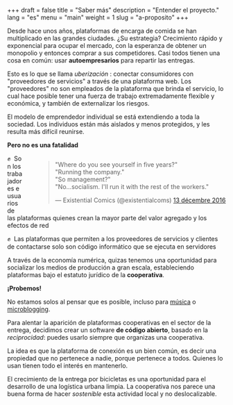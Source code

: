 +++
draft = false
title = "Saber más"
description = "Entender el proyecto."
lang = "es"
menu = "main"
weight = 1
slug = "a-proposito"
+++

Desde hace unos años, plataformas de encarga de comida se han multiplicado en las grandes ciudades.
¿Su estrategia? Crecimiento rápido y exponencial para ocupar el mercado,
con la esperanza de obtener un monopolio y entonces comprar a sus competidores.
Casi todos tienen una cosa en común: usar **autoempresarios** para repartir las entregas.

Esto es lo que se llama _uberización_ :
conectar consumidores con "proveedores de servicios" a través de una plataforma web.
Los "proveedores" no son empleados de la plataforma que brinda el servicio,
lo cual hace posible tener una fuerza de trabajo extremadamente flexible y económica,
y también de externalizar los riesgos.

El modelo de emprendedor individual se está extendiendo a toda la sociedad.
Los individuos están más aislados y menos protegidos, y les resulta más difícil reunirse.

**Pero no es una fatalidad**

<div style="float: right; margin-left: 36px;">
  <blockquote class="twitter-tweet mx-auto" data-lang="fr">
    <p lang="en" dir="ltr">
    &quot;Where do you see yourself in five years?&quot;<br>
    &quot;Running the company.&quot;<br>
    &quot;So management?&quot;<br>&quot;No…socialism. I&#39;ll run it with the rest of the workers.&quot;
    </p>
    &mdash; Existential Comics (@existentialcoms) <a href="https://twitter.com/existentialcoms/status/808497790384906240">13 décembre 2016</a>
  </blockquote>
</div>

✊  Son los trabajadores e usuarios de las plataformas quienes crean la mayor parte del valor agregado y los efectos de red

✊  Las plataformas que permiten a los proveedores de servicios y clientes de contactarse solo son código informático que se ejecuta en servidores

A través de la economía numérica, quizas tenemos una oportunidad para socializar los medios de producción a gran escala,
estableciendo plataformas bajo el estatuto jurídico de la **cooperativa**.

**¡Probemos!**

No estamos solos al pensar que es posible, incluso para [música](https://resonate.is/) o [microblogging](https://www.theguardian.com/commentisfree/2016/sep/29/save-twitter-buy-platform-shared-ownership).

Para alentar la aparición de plataformas cooperativas en el sector de la entrega,
decidimos crear un software **de código abierto**,
basado en la _reciprocidad_: puedes usarlo siempre que organizas una cooperativa.

La idea es que la plataforma de conexión es un bien común, es decir una propiedad que no pertenece a nadie, porque pertenece a todos. Quienes lo usan tienen todo el interés en mantenerlo.

El crecimiento de la entrega por bicicletas es una oportunidad para el desarrollo de una logística urbana limpia.
La cooperativa nos parece una buena forma de hacer _sostenible_ esta actividad local y no deslocalizable.